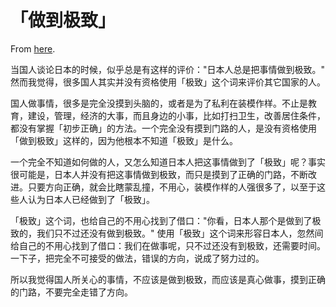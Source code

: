 # 「做到极致」

From [here](https://yinwang1.substack.com/p/20-10-17).

当国人谈论日本的时候，似乎总是有这样的评价："日本人总是把事情做到极致。" 然而我觉得，很多国人其实并没有资格使用「极致」这个词来评价其它国家的人。

国人做事情，很多是完全没摸到头脑的，或者是为了私利在装模作样。不止是教育，建设，管理，经济的大事，而且身边的小事，比如打扫卫生，改善居住条件，都没有掌握「初步正确」的方法。一个完全没有摸到门路的人，是没有资格使用「做到极致」这样的，因为他根本不知道「极致」是什么。

一个完全不知道如何做的人，又怎么知道日本人把这事情做到了「极致」呢？事实很可能是，日本人并没有把这事情做到极致，而只是摸到了正确的门路，不断改进。只要方向正确，就会比瞎蒙乱撞，不用心，装模作样的人强很多了，以至于这些人认为日本人已经做到了「极致」。

「极致」这个词，也给自己的不用心找到了借口："你看，日本人那个是做到了极致的，我们只不过还没有做到极致。" 使用「极致」这个词来形容日本人，忽然间给自己的不用心找到了借口：我们在做事呢，只不过还没有到极致，还需要时间。一下子，把完全不可接受的做法，错误的方向，说成了努力过的。

所以我觉得国人所关心的事情，不应该是做到极致，而应该是真心做事，摸到正确的门路，不要完全走错了方向。
